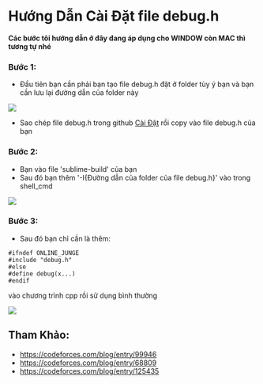 # Hướng Dẫn Cài Đặt file debug.h

**Các bước tôi hướng dẫn ở đây đang áp dụng cho WINDOW còn MAC thì tương tự nhé**

### Bước 1:
- Đầu tiên bạn cần phải bạn tạo file debug.h đặt ở folder tùy ý bạn và bạn cần lưu lại đường dẫn của folder này
<img src="https://i.imgur.com/egikySE.png">

- Sao chép file debug.h trong github [Cài Đặt](https://github.com/Khong-cam-xuc/CODE_T/tree/main/C%C3%A0i%20%C4%90%E1%BA%B7t) rồi copy vào file debug.h của bạn

### Bước 2:
- Bạn vào file 'sublime-build' của bạn
- Sau đó bạn thêm '-I{Đường dẫn của folder của file debug.h}' vào trong shell_cmd
<img src="https://i.imgur.com/TJQ5KEF.png">

### Bước 3: 
- Sau đó bạn chỉ cần là thêm:

```
#ifndef ONLINE_JUNGE
#include "debug.h"
#else
#define debug(x...)
#endif
```
vào chương trình cpp rồi sử dụng bình thường

<img src="https://i.imgur.com/IbLsAQt.png">

## Tham Khảo: 
- https://codeforces.com/blog/entry/99946
- https://codeforces.com/blog/entry/68809 
- https://codeforces.com/blog/entry/125435